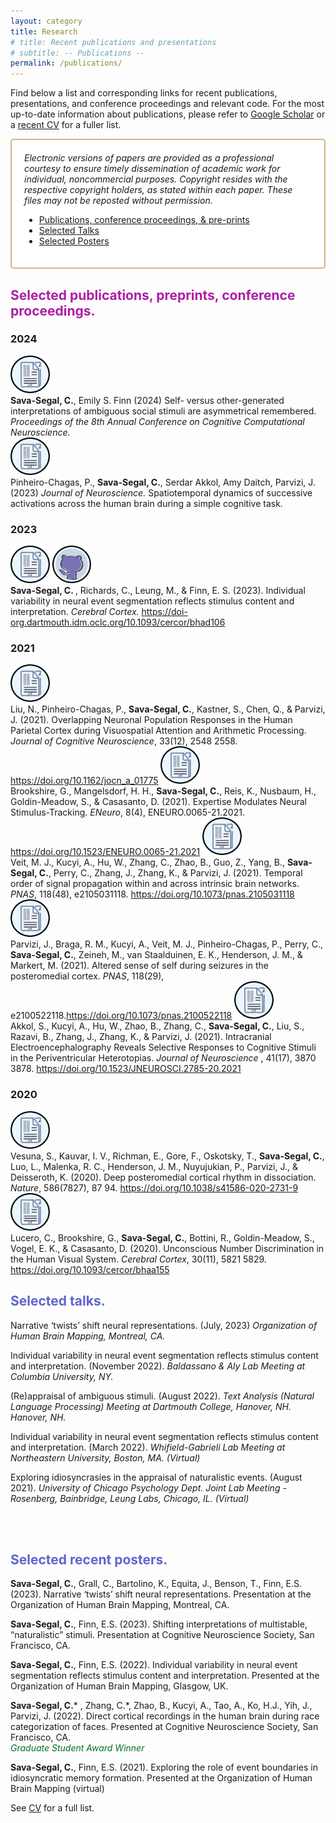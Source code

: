 ```yaml
---
layout: category
title: Research
# title: Recent publications and presentations
# subtitle: -- Publications -- 
permalink: /publications/
---
```


<style>
  a img:hover {
    filter: brightness(0.4);
  }
</style>

Find below a list and corresponding links for recent publications, presentations, and conference proceedings and relevant code. For the most up-to-date information about publications, please refer to <a href = "https://scholar-google-com.dartmouth.idm.oclc.org/citations?user=c0vFC1MAAAAJ&hl=en" > Google Scholar</a> or a <a href="../Sava_Segal_CV_2.pdf">recent CV</a> for a fuller list.

<div style="background-color: white; padding: 20px; border-radius: 5px; border: 2px solid tan;">
<i> Electronic versions of papers are provided as a professional courtesy to ensure timely dissemination of academic work for individual, noncommercial purposes. Copyright resides with the respective copyright holders, as stated within each paper. These files may not be reposted without permission. </i>


<ul>
  <li><a href="#list1">Publications, conference proceedings, & pre-prints</a></li>
  <li><a href="#list2">Selected Talks</a></li>
  <li><a href="#list3">Selected Posters</a></li>
</ul>
</div>



<h2 id="list1"><span style="color:rgb(173, 30, 166)">Selected publications, preprints, conference proceedings.</span></h2>

<!-- <h3>Preprints</h3>
<a>Coming soon :)</a> -->

<h3>2024</h3>
<a href="papers/520_Paper_authored_CSS_CCN_2024_Final.pdf" target="_blank" style="text-decoration: none;">
  <img src="/img/paper.png" alt="Paper" style="height: 60px;">
</a>
<br>
<strong>Sava-Segal, C.</strong>, Emily S. Finn (2024) Self- versus other-generated interpretations of ambiguous social stimuli are asymmetrical remembered. <i> Proceedings of the 8th Annual Conference on Cognitive Computational Neuroscience. </i>
<br>

<a href="papers/ppc_css_2023_math_cog.pdf" target="_blank" style="text-decoration: none;">
  <img src="/img/paper.png" alt="Paper" style="height: 60px;">
</a>
<br>
Pinheiro-Chagas, P., <strong>Sava-Segal, C.</strong>, Serdar Akkol, Amy Daitch, Parvizi, J. (2023) <i> Journal of Neuroscience. </i> Spatiotemporal dynamics of successive activations across the human brain during a simple cognitive task. 
<br>

<h3>2023</h3>

<a href="papers/css_2023_individual_event-seg.pdf" target="_blank" style="text-decoration: none;">
  <img src="/img/paper.png" alt="Paper" style="height: 60px;">
</a>
<a href="https://github.com/csavasegal/individual_event_seg/" target="_blank" style="text-decoration: none;">
  <img src="/img/github.png" alt="repository" style="height: 60px;">
</a>
<br>
<strong>Sava-Segal, C. </strong>, Richards, C., Leung, M., & Finn, E. S. (2023). Individual variability in neural event segmentation reflects stimulus content and interpretation.<i> Cerebral Cortex. </i>
<a href = "https://doi-org.dartmouth.idm.oclc.org/10.1093/cercor/bhad106" > https://doi-org.dartmouth.idm.oclc.org/10.1093/cercor/bhad106</a>


<h3>2021</h3>
<a href="papers/jocn_a_01775.pdf" target="_blank" style="text-decoration: none;">
  <img src="/img/paper.png" alt="Paper" style="height: 60px;">
</a>
<br>
Liu, N., Pinheiro-Chagas, P., <strong>Sava-Segal, C.</strong>, Kastner, S., Chen, Q., & Parvizi, J. (2021). Overlapping Neuronal Population Responses in the Human Parietal Cortex during Visuospatial Attention and Arithmetic Processing. <i> Journal of Cognitive Neuroscience</i>, 
33(12), 2548 2558. <a href = "https://doi.org/10.1162/jocn_a_01775" > https://doi.org/10.1162/jocn_a_01775</a>

<a href="papers/ENEURO.0065-21.2021.full.pdf" target="_blank" style="text-decoration: none;">
  <img src="/img/paper.png" alt="Paper" style="height: 60px;">
</a>
<br>
Brookshire, G., Mangelsdorf, H. H., <strong>Sava-Segal, C.</strong>, Reis, K., Nusbaum, H., Goldin-Meadow, S., & Casasanto, D. (2021). Expertise Modulates Neural Stimulus-Tracking. <i> ENeuro</i>, 8(4), ENEURO.0065-21.2021. <a href="https://doi.org/10.1523/ENEURO.0065-21.2021" > https://doi.org/10.1523/ENEURO.0065-21.2021</a>

<a href="papers/veit-et-al-2021-temporal-order-of-signal-propagation-within-and-across-intrinsic-brain-networks.pdf" target="_blank" style="text-decoration: none;">
  <img src="/img/paper.png" alt="Paper" style="height: 60px;">
</a>
<br>
Veit, M. J., Kucyi, A., Hu, W., Zhang, C., Zhao, B., Guo, Z., Yang, B., <strong>Sava-Segal, C.</strong>, Perry, C., Zhang, J., Zhang, K., & Parvizi, J. (2021). Temporal order of signal propagation within and across intrinsic brain networks. <i> PNAS</i>, 118(48), e2105031118. <a href = "https://doi.org/10.1073/pnas.2105031118" > https://doi.org/10.1073/pnas.2105031118</a>

<a href="papers/Parvizi et al_2021_Altered sense of self during seizures in the posteromedial cortex.pdf" target="_blank" style="text-decoration: none;">
  <img src="/img/paper.png" alt="Paper" style="height: 60px;">
</a>
<br>
Parvizi, J., Braga, R. M., Kucyi, A., Veit, M. J., Pinheiro-Chagas, P., Perry, C., <strong>Sava-Segal, C.</strong>, Zeineh, M., van Staalduinen, E. K., Henderson, J. M., & Markert, M. (2021). Altered sense of self during seizures in the posteromedial cortex. <i> PNAS</i>, 118(29), e2100522118.<a href = "https://doi.org/10.1073/pnas.2100522118" >https://doi.org/10.1073/pnas.2100522118</a>

<a href="papers/Akkol et al_2021_Intracranial Electroencephalography Reveals Selective Responses to Cognitive.pdf" target="_blank" style="text-decoration: none;">
  <img src="/img/paper.png" alt="Paper" style="height: 60px;">
</a>
<br>
Akkol, S., Kucyi, A., Hu, W., Zhao, B., Zhang, C., <strong>Sava-Segal, C.</strong>, Liu, S., Razavi, B., Zhang, J., Zhang, K., & Parvizi, J. (2021). Intracranial Electroencephalography Reveals Selective Responses to Cognitive Stimuli in the Periventricular Heterotopias. <i> Journal of Neuroscience </i> , 41(17), 3870 3878. <a href = "https://doi.org/10.1523/JNEUROSCI.2785-20.2021" >https://doi.org/10.1523/JNEUROSCI.2785-20.2021</a> 

<h3>2020</h3>
<a href="papers/Vesuna et al_2020_Deep posteromedial cortical rhythm in dissociation.pdf" target="_blank" style="text-decoration: none;">
  <img src="/img/paper.png" alt="Paper" style="height: 60px;">
</a>
<br>
Vesuna, S., Kauvar, I. V., Richman, E., Gore, F., Oskotsky, T., <strong>Sava-Segal, C.</strong>, Luo, L., Malenka, R. C., Henderson, J. M., Nuyujukian, P., Parvizi, J., & Deisseroth, K. (2020). Deep posteromedial cortical rhythm in dissociation. <i> Nature</i>, 586(7827), 87 94. <a href = "https://doi.org/10.1038/s41586-020-2731-9" > https://doi.org/10.1038/s41586-020-2731-9</a>

<a href="papers/Lucero et al_2020_Unconscious Number Discrimination in the Human Visual System.pdf" target="_blank" style="text-decoration: none;">
  <img src="/img/paper.png" alt="Paper" style="height: 60px;">
</a>
<br>
Lucero, C., Brookshire, G., <strong>Sava-Segal, C.</strong>, Bottini, R., Goldin-Meadow, S., Vogel, E. K., & Casasanto, D. (2020). Unconscious Number Discrimination in the Human Visual System. <i> Cerebral Cortex</i>, 30(11), 5821 5829. <a href = "https://doi.org/10.1093/cercor/bhaa155" > https://doi.org/10.1093/cercor/bhaa155 </a>




<br>

<h2 id="list2"><span style="color:rgb(95, 101, 205)">Selected talks.</span></h2>

Narrative ‘twists’ shift neural representations. (July, 2023) <i> Organization of Human Brain Mapping, Montreal, CA. </i>

Individual variability in neural event segmentation reflects stimulus content and interpretation. (November 2022). <i> Baldassano & Aly Lab Meeting at Columbia University, NY. </i> 

(Re)appraisal of ambiguous stimuli. (August 2022). <i> Text Analysis (Natural Language Processing) Meeting at Dartmouth College, Hanover, NH. Hanover, NH. </i>

Individual variability in neural event segmentation reflects stimulus content and interpretation. (March 2022). <i> Whifield-Gabrieli Lab Meeting at Northeastern University, Boston, MA. (Virtual) </i>  

Exploring idiosyncrasies in the appraisal of naturalistic events. (August 2021). <i> University of Chicago Psychology Dept. Joint Lab Meeting - Rosenberg, Bainbridge, Leung Labs, Chicago, IL. (Virtual) </i>

<br>
<br>

<h2 id="list3"><span style="color:rgb(95, 101, 205)">Selected recent posters.</span></h2>

<strong>Sava-Segal, C.</strong>, Grall, C., Bartolino, K., Equita, J., Benson, T., Finn, E.S. (2023). Narrative ‘twists’ shift neural representations. Presentation at the Organization of Human Brain Mapping, Montreal, CA.

<strong>Sava-Segal, C.</strong>, Finn, E.S. (2023). Shifting interpretations of multistable, “naturalistic” stimuli. Presentation at Cognitive Neuroscience Society, San Francisco, CA.

<strong>Sava-Segal, C.</strong>, Finn, E.S. (2022). Individual variability in neural event segmentation reflects stimulus content and interpretation. Presented at the Organization of Human Brain Mapping, Glasgow, UK. 

<strong>Sava-Segal, C.</strong>* , Zhang, C.*, Zhao, B., Kucyi, A., Tao, A., Ko, H.J., Yih, J., Parvizi, J. (2022). Direct cortical recordings in the human brain during race categorization of faces. Presented at Cognitive Neuroscience Society, San Francisco, CA. <br>
<span style="color:rgb(3, 111, 36)">*Graduate Student Award Winner*</span>
 
 <strong>Sava-Segal, C.</strong>, Finn, E.S. (2021). Exploring the role of event boundaries in idiosyncratic memory formation. Presented at the Organization of Human Brain Mapping (virtual)  



 See <a href="../Sava_Segal_CV_2.pdf">CV</a> for a full list. 